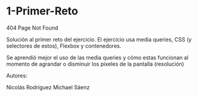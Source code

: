 # 1-Primer-Reto
404 Page Not Found

Solución al primer reto del ejercicio. El ejercicio usa media queries, CSS (y selectores de estos), Flexbox y contenedores.

Se aprendió mejor el uso de las media queries y cómo estas funcionan al momento de agrandar o disminuir los pixeles de la pantalla (resolución)

Autores:

Nicolás Rodríguez Michael Sáenz
